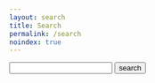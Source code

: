 ```yaml
---
layout: search
title: Search
permalink: /search
noindex: true
---
```


<div class="header-search">
  <form class="header-search-form" action="/search/" method="get">
    <input type="text" id="search-box" name="query">
    <input type="submit" value="search">
  </form>
</div>

<!-- List where search results will be rendered -->
<ul id="search-results"></ul>

<script>
  // Template to generate the JSON to search
  window.store = {
    {% for post in site.projects %}
      "{{ post.url | slugify }}": {
        "title": "{{ post.title | xml_escape }}",
        "author": "{{ post.author | xml_escape }}",
        "category": "{{ post.category | xml_escape }}",
        "content": {{ post.content | strip_html | strip_newlines | jsonify }},
        "url": "{{ post.url | xml_escape }}"
      }
      {% unless forloop.last %},{% endunless %}
    {% endfor %}
  };
</script>

<!-- Import lunr.js from unpkg.com -->
<script src="https://unpkg.com/lunr/lunr.js"></script>
<!-- Custom search script which we will create below -->
<script src="/assets/js/search.js"></script>